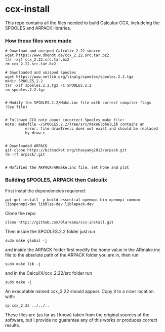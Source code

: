 # ccx-install

This repo contains all the files needed to build Calculux CCX, includeing the SPOOLES and ARPACK libraries.


### How these files were made

```
# Download and unziped Calculix 2.22 source
wget https://www.dhondt.de/ccx_2.22.src.tar.bz2
tar -xjf ccx_2.22.src.tar.bz2
rm ccx_2.22.src.tar.bz2

# Downloaded and unziped Spooles
wget https://www.netlib.org/linalg/spooles/spooles.2.2.tgz
mkdir SPOOLES.2.2
tar -xzf spooles.2.2.tgz -C SPOOLES.2.2
rm spooles.2.2.tgz


# Modify the SPOOLES.2.2/Make.inc file with correct compiler flags (See file)


# Followed CCX note about incorrect Spooles make file:
Note: makefile ~/SPOOLES.2.2/Tree/src/makeGlobalLib contains an
         error: file drawTree.c does not exist and should be replaced
         by draw.c


# Downloaded ARPACK
git clone https://bitbucket.org/chaoyang2013/arpack.git
rm -rf arpack/.git


# Mofified the ARPACK/ARmake.inc file, set home and plat

```


### Building SPOOLES, ARPACK then Calculix

First instal the dependencies requiered:
```
apt-get install -y build-essential openmpi-bin openmpi-common libopenmpi-dev libblas-dev liblapack-dev
```
Clone the repo:
```
clone https://github.com/Olareanu/ccx-install.git
```

Then inside the SPOOLES.2.2 folder just run
```
sudo make global -j
```
and inside the ARPACK folder first modify the home value in the ARmake.inc file to the absolute path of the ARPACK folder you are in, then run
```
sudo make lib -j
```
and in the CalculiX/ccx_2.22/src folder run
```
sudo make -j
```
An executable named ccx_2.22 should appear. Copy it to a nicer location with:
```
cp ccx_2.22 ../../..
```




These files are (as far as I know) taken from the original sources of the software, but I provide no guarantee any of this works or produces correct results.